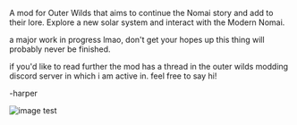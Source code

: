 A mod for Outer Wilds that aims to continue the Nomai story and add to their lore. Explore a new solar system and interact with the Modern Nomai.

a major work in progress lmao, don't get your hopes up this thing will probably never be finished.

if you'd like to read further the mod has a thread in the outer wilds modding discord server in which i am active in. feel free to say hi!

-harper

![image test](https://github.com/user-attachments/assets/44b90edd-e2a1-4ad1-8aa4-a923a2654c38)
